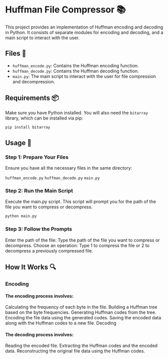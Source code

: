 # Huffman File Compressor 📚

This project provides an implementation of Huffman encoding and decoding in Python. It consists of separate modules for encoding and decoding, and a main script to interact with the user.

## Files 📁

- `huffman_encode.py`: Contains the Huffman encoding function.
- `huffman_decode.py`: Contains the Huffman decoding function.
- `main.py`: The main script to interact with the user for file compression and decompression.

## Requirements 📦


Make sure you have Python installed. You will also need the `bitarray` library, which can be installed via pip:

```sh 
pip install bitarray
```

## Usage 🚀
### Step 1: Prepare Your Files
Ensure you have all the necessary files in the same directory:

`huffman_encode.py`
`huffman_decode.py`
`main.py`
### Step 2: Run the Main Script
Execute the main.py script. This script will prompt you for the path of the file you want to compress or decompress.

```sh
python main.py
```
### Step 3: Follow the Prompts
Enter the path of the file: Type the path of the file you want to compress or decompress.
Choose an operation: Type 1 to compress the file or 2 to decompress a previously compressed file.

## How It Works 🔍
### Encoding
#### The encoding process involves:

Calculating the frequency of each byte in the file.
Building a Huffman tree based on the byte frequencies.
Generating Huffman codes from the tree.
Encoding the file data using the generated codes.
Saving the encoded data along with the Huffman codes to a new file.
Decoding

#### The decoding process involves:

Reading the encoded file.
Extracting the Huffman codes and the encoded data.
Reconstructing the original file data using the Huffman codes.